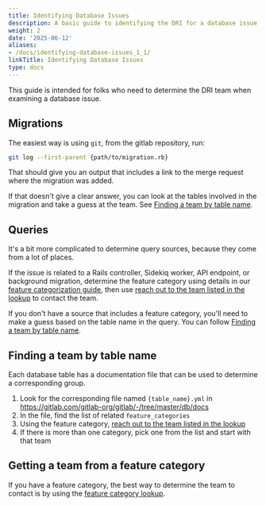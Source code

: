 ```yaml
---
title: Identifying Database Issues
description: A basic guide to identifying the DRI for a database issue
weight: 2
date: '2025-06-12'
aliases:
- /docs/identifying-database-issues_1_1/
linkTitle: Identifying Database Issues
type: docs
---
```


This guide is intended for folks who need to determine the DRI team when examining a database issue.

## Migrations

The easiest way is using `git`, from the gitlab repository, run:

```sh
git log --first-parent {path/to/migration.rb}
```

That should give you an output that includes a link to the merge request where the migration was added.

If that doesn't give a clear answer, you can look at the tables involved in the migration and take a guess at the team. See [Finding a team by table name](#finding-a-team-by-table-name).

## Queries

It's a bit more complicated to determine query sources, because they come from a lot of places.

If the issue is related to a Rails controller, Sidekiq worker, API endpoint, or background migration, determine the feature category using details in our [feature categorization guide](https://docs.gitlab.com/ee/development/feature_categorization/), then use [reach out to the team listed in the lookup](#getting-a-team-from-a-feature-category) to contact the team.

If you don't have a source that includes a feature category, you'll need to make a guess based on the table name in the query. You can follow [Finding a team by table name](#finding-a-team-by-table-name).

## Finding a team by table name

Each database table has a documentation file that can be used to determine a corresponding group.

1. Look for the corresponding file named `{table_name}.yml` in https://gitlab.com/gitlab-org/gitlab/-/tree/master/db/docs
1. In the file, find the list of related `feature_categories`
1. Using the feature category, [reach out to the team listed in the lookup](#getting-a-team-from-a-feature-category)
1. If there is more than one category, pick one from the list and start with that team

## Getting a team from a feature category

If you have a feature category, the best way to determine the team to contact is by using the [feature category lookup](../../../../product/categories/lookup.md).
